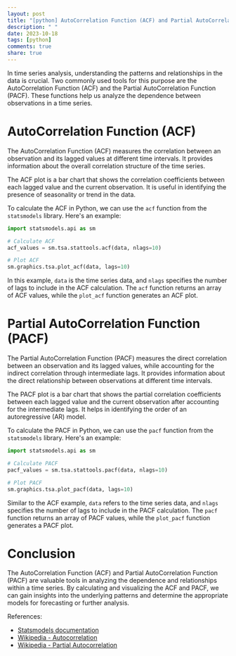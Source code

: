 ```yaml
---
layout: post
title: "[python] AutoCorrelation Function (ACF) and Partial AutoCorrelation Function (PACF)"
description: " "
date: 2023-10-18
tags: [python]
comments: true
share: true
---
```


In time series analysis, understanding the patterns and relationships in the data is crucial. Two commonly used tools for this purpose are the AutoCorrelation Function (ACF) and the Partial AutoCorrelation Function (PACF). These functions help us analyze the dependence between observations in a time series.

# AutoCorrelation Function (ACF)

The AutoCorrelation Function (ACF) measures the correlation between an observation and its lagged values at different time intervals. It provides information about the overall correlation structure of the time series.

The ACF plot is a bar chart that shows the correlation coefficients between each lagged value and the current observation. It is useful in identifying the presence of seasonality or trend in the data.

To calculate the ACF in Python, we can use the `acf` function from the `statsmodels` library. Here's an example:

```python
import statsmodels.api as sm

# Calculate ACF
acf_values = sm.tsa.stattools.acf(data, nlags=10)

# Plot ACF
sm.graphics.tsa.plot_acf(data, lags=10)
```

In this example, `data` is the time series data, and `nlags` specifies the number of lags to include in the ACF calculation. The `acf` function returns an array of ACF values, while the `plot_acf` function generates an ACF plot.

# Partial AutoCorrelation Function (PACF)

The Partial AutoCorrelation Function (PACF) measures the direct correlation between an observation and its lagged values, while accounting for the indirect correlation through intermediate lags. It provides information about the direct relationship between observations at different time intervals.

The PACF plot is a bar chart that shows the partial correlation coefficients between each lagged value and the current observation after accounting for the intermediate lags. It helps in identifying the order of an autoregressive (AR) model.

To calculate the PACF in Python, we can use the `pacf` function from the `statsmodels` library. Here's an example:

```python
import statsmodels.api as sm

# Calculate PACF
pacf_values = sm.tsa.stattools.pacf(data, nlags=10)

# Plot PACF
sm.graphics.tsa.plot_pacf(data, lags=10)
```

Similar to the ACF example, `data` refers to the time series data, and `nlags` specifies the number of lags to include in the PACF calculation. The `pacf` function returns an array of PACF values, while the `plot_pacf` function generates a PACF plot.

# Conclusion

The AutoCorrelation Function (ACF) and Partial AutoCorrelation Function (PACF) are valuable tools in analyzing the dependence and relationships within a time series. By calculating and visualizing the ACF and PACF, we can gain insights into the underlying patterns and determine the appropriate models for forecasting or further analysis.

References:
- [Statsmodels documentation](https://www.statsmodels.org/stable/tsa.html)
- [Wikipedia - Autocorrelation](https://en.wikipedia.org/wiki/Autocorrelation)
- [Wikipedia - Partial Autocorrelation](https://en.wikipedia.org/wiki/Partial_autocorrelation_function)